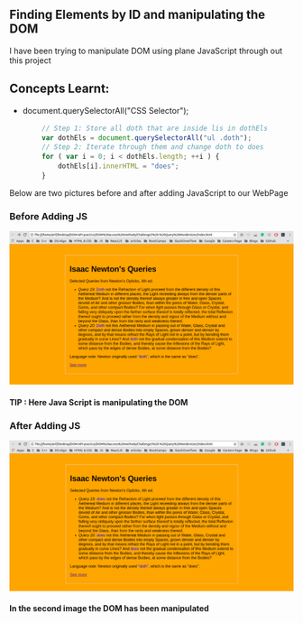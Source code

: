 ## Finding Elements by ID and manipulating the DOM

I have been trying to manipulate DOM using plane JavaScript through out this project <br />

## Concepts Learnt:

* document.querySelectorAll("CSS Selector");

```js
        // Step 1: Store all doth that are inside lis in dothEls
        var dothEls = document.querySelectorAll("ul .doth");
        // Step 2: Iterate through them and change doth to does
        for ( var i = 0; i < dothEls.length; ++i ) {
            dothEls[i].innerHTML = "does";
        }
```

Below are two pictures before and after adding JavaScript to our WebPage

### Before Adding JS

<p align="center">
  <img src="img/before_JS_Loads.png" alt="Size Limit example" >
</p>

#### TIP : Here Java Script is manipulating the DOM

### After Adding JS

<p align="center">
  <img src="img/after_JS_Loads.png" alt="Size Limit example" >
</p> 


#### In the second image the DOM has been manipulated